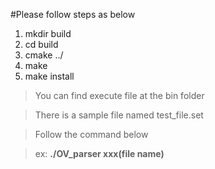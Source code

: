 #Please follow steps as below

1. mkdir build
2. cd build
3. cmake ../
4. make
5. make install

>You can find execute file at the bin folder

>There is a sample file named test_file.set

>Follow the command below

>ex: **./OV_parser xxx(file name)**
